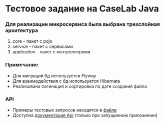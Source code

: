 # Тестовое задание на CaseLab Java

### Для реализации микросервиса была выбрана трехслойная архитектура 
1. core - пакет с pojo
2. service - пакет с сервисами
3. application - пакет с контроллерами

### Примечание
* Для миграций бд используется Flyway
* Для взаимодействия с бд используется Hibernate
* Реализована пагинация и сортировка по дате создания файла

### API
* Примеры тестовых запросов находятся в [файле](requests.http)
* Доступна [документация Api](http://localhost:8080/swagger-ui/index.html#/) (только при запущенном приложении)